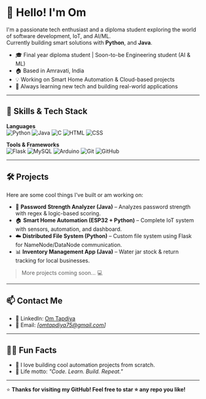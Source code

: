 # 👋 Hello! I'm Om

I'm a passionate tech enthusiast and a diploma student exploring the world of software development, IoT, and AI/ML.  
Currently building smart solutions with **Python**, and **Java**.

- 🎓 Final year diploma student | Soon-to-be Engineering student (AI & ML)
- 🏠 Based in Amravati, India
- 💡 Working on Smart Home Automation & Cloud-based projects
- 🌱 Always learning new tech and building real-world applications

---

## 🧠 Skills & Tech Stack

**Languages**  
![Python](https://img.shields.io/badge/Python-3670A0?style=for-the-badge&logo=python&logoColor=white)
![Java](https://img.shields.io/badge/Java-ED8B00?style=for-the-badge&logo=java&logoColor=white)
![C](https://img.shields.io/badge/C-00599C?style=for-the-badge&logo=c&logoColor=white)
![HTML](https://img.shields.io/badge/HTML5-E34F26?style=for-the-badge&logo=html5&logoColor=white)
![CSS](https://img.shields.io/badge/CSS3-1572B6?style=for-the-badge&logo=css3&logoColor=white)

**Tools & Frameworks**  
![Flask](https://img.shields.io/badge/Flask-black?style=for-the-badge&logo=flask&logoColor=white)
![MySQL](https://img.shields.io/badge/MySQL-00758F?style=for-the-badge&logo=mysql&logoColor=white)
![Arduino](https://img.shields.io/badge/Arduino-00979D?style=for-the-badge&logo=arduino&logoColor=white)
![Git](https://img.shields.io/badge/Git-F05032?style=for-the-badge&logo=git&logoColor=white)
![GitHub](https://img.shields.io/badge/GitHub-181717?style=for-the-badge&logo=github&logoColor=white)

---

## 🛠️ Projects

Here are some cool things I've built or am working on:

- 🔐 **Password Strength Analyzer (Java)** – Analyzes password strength with regex & logic-based scoring.
- 🏠 **Smart Home Automation (ESP32 + Python)** – Complete IoT system with sensors, automation, and dashboard.
- ☁️ **Distributed File System (Python)** – Custom file system using Flask for NameNode/DataNode communication.
- 📊 **Inventory Management App (Java)** – Water jar stock & return tracking for local businesses.

> More projects coming soon... 💻

---


## 📫 Contact Me

- 💼 LinkedIn: [Om Tapdiya](https://www.linkedin.com/in/om-tapdiya-438549272/)
- 📧 Email: *[omtapdiya75@gmail.com]*

---

## 🧑‍💻 Fun Facts

- 💬 I love building cool automation projects from scratch.
- 🎯 Life motto: _"Code. Learn. Build. Repeat."_


---

⭐ **Thanks for visiting my GitHub! Feel free to star ⭐ any repo you like!**
